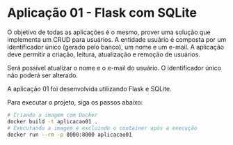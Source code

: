 # Aplicação 01 - Flask com SQLite

O objetivo de todas as aplicações é o mesmo, prover uma solução que implementa um CRUD para usuários. A entidade usuário é composta por um identificador único (gerado pelo banco), um nome e um e-mail. A aplicação deve permitir a criação, leitura, atualização e remoção de usuários.

Será possível atualizar o nome e o e-mail do usuário. O identificador único não poderá ser alterado.

A aplicação 01 foi desenvolvida utilizando Flask e SQLite.

Para executar o projeto, siga os passos abaixo:

```bash
# Criando a imagem com Docker
docker build -t aplicacao01 .
# Executando a imagem e excluindo o container após a execução
docker run --rm -p 8000:8000 aplicacao01
```